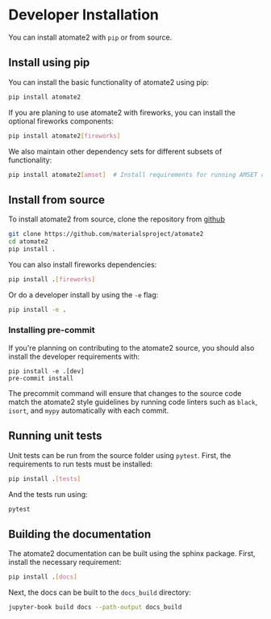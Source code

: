 # Developer Installation

You can install atomate2 with `pip` or from source.

## Install using pip

You can install the basic functionality of atomate2 using pip:

```bash
pip install atomate2
```

If you are planing to use atomate2 with fireworks, you can install the optional
fireworks components:

```bash
pip install atomate2[fireworks]
```

We also maintain other dependency sets for different subsets of functionality:

```bash
pip install atomate2[amset]  # Install requirements for running AMSET calculations
```

## Install from source

To install atomate2 from source, clone the repository from [github](https://github.com/materialsproject/atomate2)

```bash
git clone https://github.com/materialsproject/atomate2
cd atomate2
pip install .
```

You can also install fireworks dependencies:

```bash
pip install .[fireworks]
```

Or do a developer install by using the ``-e`` flag:

```bash
pip install -e .
```

### Installing pre-commit

If you're planning on contributing to the atomate2 source, you should also install 
the developer requirements with:

```
pip install -e .[dev]
pre-commit install
```

The precommit command will ensure that changes to the source code match the
atomate2 style guidelines by running code linters such as `black`, `isort`,
and `mypy` automatically with each commit.

## Running unit tests

Unit tests can be run from the source folder using `pytest`. First, the requirements
to run tests must be installed:

```bash
pip install .[tests]
```

And the tests run using:

```bash
pytest
```

## Building the documentation

The atomate2 documentation can be built using the sphinx package. First, install the
necessary requirement:

```bash
pip install .[docs]
```

Next, the docs can be built to the `docs_build` directory:

```bash
jupyter-book build docs --path-output docs_build
```
